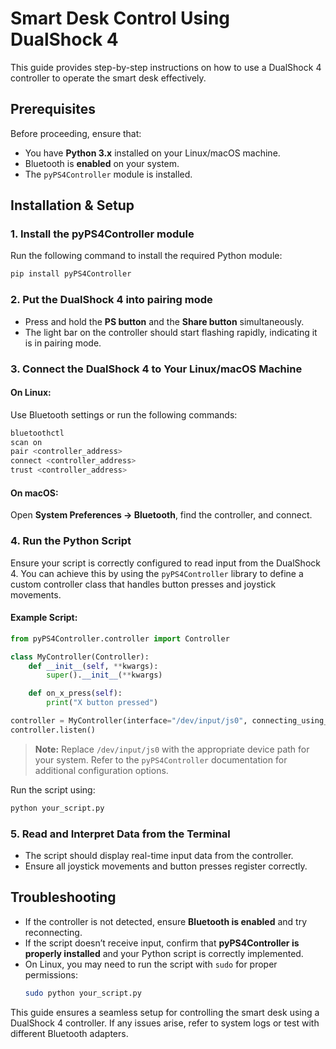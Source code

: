 # **Smart Desk Control Using DualShock 4**

This guide provides step-by-step instructions on how to use a DualShock 4 controller to operate the smart desk effectively.

## **Prerequisites**
Before proceeding, ensure that:
- You have **Python 3.x** installed on your Linux/macOS machine.
- Bluetooth is **enabled** on your system.
- The `pyPS4Controller` module is installed.

## **Installation & Setup**

### **1. Install the pyPS4Controller module**
Run the following command to install the required Python module:
```bash
pip install pyPS4Controller
```

### **2. Put the DualShock 4 into pairing mode**
- Press and hold the **PS button** and the **Share button** simultaneously.
- The light bar on the controller should start flashing rapidly, indicating it is in pairing mode.

### **3. Connect the DualShock 4 to Your Linux/macOS Machine**
#### **On Linux:**
Use Bluetooth settings or run the following commands:
```bash
bluetoothctl
scan on
pair <controller_address>
connect <controller_address>
trust <controller_address>
```
#### **On macOS:**
Open **System Preferences → Bluetooth**, find the controller, and connect.

### **4. Run the Python Script**
Ensure your script is correctly configured to read input from the DualShock 4. You can achieve this by using the `pyPS4Controller` library to define a custom controller class that handles button presses and joystick movements.

#### **Example Script:**
```python
from pyPS4Controller.controller import Controller

class MyController(Controller):
    def __init__(self, **kwargs):
        super().__init__(**kwargs)

    def on_x_press(self):
        print("X button pressed")

controller = MyController(interface="/dev/input/js0", connecting_using_ds4drv=False)
controller.listen()
```
> **Note:** Replace `/dev/input/js0` with the appropriate device path for your system. Refer to the `pyPS4Controller` documentation for additional configuration options.

Run the script using:
```bash
python your_script.py
```

### **5. Read and Interpret Data from the Terminal**
- The script should display real-time input data from the controller.
- Ensure all joystick movements and button presses register correctly.

## **Troubleshooting**
- If the controller is not detected, ensure **Bluetooth is enabled** and try reconnecting.
- If the script doesn’t receive input, confirm that **pyPS4Controller is properly installed** and your Python script is correctly implemented.
- On Linux, you may need to run the script with `sudo` for proper permissions:
  ```bash
  sudo python your_script.py
  ```

This guide ensures a seamless setup for controlling the smart desk using a DualShock 4 controller. If any issues arise, refer to system logs or test with different Bluetooth adapters.

